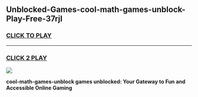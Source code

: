 
## Unblocked-Games-cool-math-games-unblock-Play-Free-37rjl
<h3>
<a href="https://premium76.site?title=cool-math-games-unblock&ref=21A">CLICK TO PLAY</a></h3>
<hr>

<h3>
<a href="https://premium76.site?title=cool-math-games-unblock&ref=21A">CLICK 2 PLAY</a>
  
</h3>

<a href="https://premium76.site?title=cool-math-games-unblock&ref=21A"><img src="https://clearcache.store/games.png"></a>


**cool-math-games-unblock games unblocked: Your Gateway to Fun and Accessible Online Gaming**
